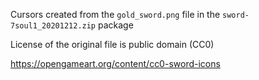 Cursors created from the `gold_sword.png` file in the `sword-7soul1_20201212.zip` package

License of the original file is public domain (CC0)

https://opengameart.org/content/cc0-sword-icons
